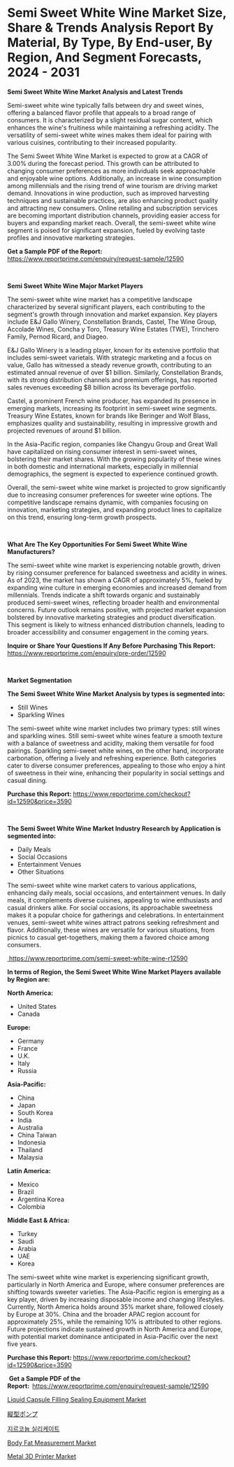 <p><h1>Semi Sweet White Wine Market Size, Share & Trends Analysis Report By Material, By Type, By End-user, By Region, And Segment Forecasts, 2024 - 2031</h1></p><p><strong>Semi Sweet White Wine Market Analysis and Latest Trends</strong></p>
<p><p>Semi-sweet white wine typically falls between dry and sweet wines, offering a balanced flavor profile that appeals to a broad range of consumers. It is characterized by a slight residual sugar content, which enhances the wine's fruitiness while maintaining a refreshing acidity. The versatility of semi-sweet white wines makes them ideal for pairing with various cuisines, contributing to their increased popularity.</p><p>The Semi Sweet White Wine Market is expected to grow at a CAGR of 3.00% during the forecast period. This growth can be attributed to changing consumer preferences as more individuals seek approachable and enjoyable wine options. Additionally, an increase in wine consumption among millennials and the rising trend of wine tourism are driving market demand. Innovations in wine production, such as improved harvesting techniques and sustainable practices, are also enhancing product quality and attracting new consumers. Online retailing and subscription services are becoming important distribution channels, providing easier access for buyers and expanding market reach. Overall, the semi-sweet white wine segment is poised for significant expansion, fueled by evolving taste profiles and innovative marketing strategies.</p></p>
<p><strong>Get a Sample PDF of the Report:&nbsp;</strong> <a href="https://www.reportprime.com/enquiry/request-sample/12590">https://www.reportprime.com/enquiry/request-sample/12590</a></p>
<p>&nbsp;</p>
<p><strong>Semi Sweet White Wine Major Market Players</strong></p>
<p><p>The semi-sweet white wine market has a competitive landscape characterized by several significant players, each contributing to the segment's growth through innovation and market expansion. Key players include E&J Gallo Winery, Constellation Brands, Castel, The Wine Group, Accolade Wines, Concha y Toro, Treasury Wine Estates (TWE), Trinchero Family, Pernod Ricard, and Diageo.</p><p>E&J Gallo Winery is a leading player, known for its extensive portfolio that includes semi-sweet varietals. With strategic marketing and a focus on value, Gallo has witnessed a steady revenue growth, contributing to an estimated annual revenue of over $1 billion. Similarly, Constellation Brands, with its strong distribution channels and premium offerings, has reported sales revenues exceeding $8 billion across its beverage portfolio.</p><p>Castel, a prominent French wine producer, has expanded its presence in emerging markets, increasing its footprint in semi-sweet wine segments. Treasury Wine Estates, known for brands like Beringer and Wolf Blass, emphasizes quality and sustainability, resulting in impressive growth and projected revenues of around $1 billion.</p><p>In the Asia-Pacific region, companies like Changyu Group and Great Wall have capitalized on rising consumer interest in semi-sweet wines, bolstering their market shares. With the growing popularity of these wines in both domestic and international markets, especially in millennial demographics, the segment is expected to experience continued growth.</p><p>Overall, the semi-sweet white wine market is projected to grow significantly due to increasing consumer preferences for sweeter wine options. The competitive landscape remains dynamic, with companies focusing on innovation, marketing strategies, and expanding product lines to capitalize on this trend, ensuring long-term growth prospects.</p></p>
<p>&nbsp;</p>
<p><strong>What Are The Key Opportunities For Semi Sweet White Wine Manufacturers?</strong></p>
<p><p>The semi-sweet white wine market is experiencing notable growth, driven by rising consumer preference for balanced sweetness and acidity in wines. As of 2023, the market has shown a CAGR of approximately 5%, fueled by expanding wine culture in emerging economies and increased demand from millennials. Trends indicate a shift towards organic and sustainably produced semi-sweet wines, reflecting broader health and environmental concerns. Future outlook remains positive, with projected market expansion bolstered by innovative marketing strategies and product diversification. This segment is likely to witness enhanced distribution channels, leading to broader accessibility and consumer engagement in the coming years.</p></p>
<p><strong>Inquire or Share Your Questions If Any Before Purchasing This Report:</strong> <a href="https://www.reportprime.com/enquiry/pre-order/12590">https://www.reportprime.com/enquiry/pre-order/12590</a></p>
<p>&nbsp;</p>
<p><strong>Market Segmentation</strong></p>
<p><strong>The Semi Sweet White Wine Market Analysis by types is segmented into:</strong></p>
<p><ul><li>Still Wines</li><li>Sparkling Wines</li></ul></p>
<p><p>The semi-sweet white wine market includes two primary types: still wines and sparkling wines. Still semi-sweet white wines feature a smooth texture with a balance of sweetness and acidity, making them versatile for food pairings. Sparkling semi-sweet white wines, on the other hand, incorporate carbonation, offering a lively and refreshing experience. Both categories cater to diverse consumer preferences, appealing to those who enjoy a hint of sweetness in their wine, enhancing their popularity in social settings and casual dining.</p></p>
<p><strong>Purchase this Report:&nbsp;</strong><a href="https://www.reportprime.com/checkout?id=12590&price=3590">https://www.reportprime.com/checkout?id=12590&price=3590</a></p>
<p>&nbsp;</p>
<p><strong>The Semi Sweet White Wine Market Industry Research by Application is segmented into:</strong></p>
<p><ul><li>Daily Meals</li><li>Social Occasions</li><li>Entertainment Venues</li><li>Other Situations</li></ul></p>
<p><p>The semi-sweet white wine market caters to various applications, enhancing daily meals, social occasions, and entertainment venues. In daily meals, it complements diverse cuisines, appealing to wine enthusiasts and casual drinkers alike. For social occasions, its approachable sweetness makes it a popular choice for gatherings and celebrations. In entertainment venues, semi-sweet white wines attract patrons seeking refreshment and flavor. Additionally, these wines are versatile for various situations, from picnics to casual get-togethers, making them a favored choice among consumers.</p></p>
<p><a href="https://www.reportprime.com/semi-sweet-white-wine-r12590">&nbsp;https://www.reportprime.com/semi-sweet-white-wine-r12590</a></p>
<p><strong>In terms of Region, the Semi Sweet White Wine Market Players available by Region are:</strong></p>
<p>
    <p> <strong> North America: </strong>
        <ul>
            <li>United States</li>
            <li>Canada</li>
        </ul>
        </p> 
    <p> <strong> Europe: </strong>
        <ul>
            <li>Germany</li>
            <li>France</li>
            <li>U.K.</li>
            <li>Italy</li>
            <li>Russia</li>
        </ul>
        </p> 
    <p> <strong> Asia-Pacific: </strong>
        <ul>
            <li>China</li>
            <li>Japan</li>
            <li>South Korea</li>
            <li>India</li>
            <li>Australia</li>
            <li>China Taiwan</li>
            <li>Indonesia</li>
            <li>Thailand</li>
            <li>Malaysia</li>
        </ul>
        </p> 
    <p> <strong> Latin America: </strong>
        <ul>
            <li>Mexico</li>
            <li>Brazil</li>
            <li>Argentina Korea</li>
            <li>Colombia</li>
        </ul>
        </p> 
    <p> <strong> Middle East & Africa: </strong>
        <ul>
            <li>Turkey</li>
            <li>Saudi</li>
            <li>Arabia</li>
            <li>UAE</li>
            <li>Korea</li>
        </ul>
    </p>
    </p>
<p><p>The semi-sweet white wine market is experiencing significant growth, particularly in North America and Europe, where consumer preferences are shifting towards sweeter varieties. The Asia-Pacific region is emerging as a key player, driven by increasing disposable income and changing lifestyles. Currently, North America holds around 35% market share, followed closely by Europe at 30%. China and the broader APAC region account for approximately 25%, while the remaining 10% is attributed to other regions. Future projections indicate sustained growth in North America and Europe, with potential market dominance anticipated in Asia-Pacific over the next five years.</p></p>
<p><strong>Purchase this Report: </strong><a href="https://www.reportprime.com/checkout?id=12590&price=3590">https://www.reportprime.com/checkout?id=12590&price=3590</a></p>
<p>&nbsp;<strong>Get a Sample PDF of the Report:&nbsp;&nbsp;</strong><a href="https://www.reportprime.com/enquiry/request-sample/12590">https://www.reportprime.com/enquiry/request-sample/12590</a></p>
<p><strong></strong></p>
<p><p><a href="https://issuu.com/reportprime-2/docs/liquid-capsule-filling-sealing-equi_57ab416ed26ade">Liquid Capsule Filling Sealing Equipment Market</a></p><p><a href="https://medium.com/@raap8632/%E7%B8%A6%E5%9E%8B%E3%83%9D%E3%83%B3%E3%83%97%E5%B8%82%E5%A0%B4%E3%81%AE%E5%9F%BA%E6%9C%AC%E6%83%85%E5%A0%B1-%E9%87%8D%E8%A6%81%E3%81%AA%E5%B8%82%E5%A0%B4%E3%83%97%E3%83%AC%E3%83%BC%E3%83%A4%E3%83%BC-%E9%9C%80%E8%A6%81%E8%A6%81%E5%9B%A0-%E3%81%8A%E3%82%88%E3%81%B32024%E5%B9%B4%E3%81%8B%E3%82%892031%E5%B9%B4%E3%81%BE%E3%81%A7%E3%81%AEroi%E3%81%AE%E6%BD%9C%E5%9C%A8%E6%80%A7%E3%81%AE%E4%BA%88%E6%B8%AC-2fe3d5897f1c">縦型ポンプ</a></p><p><a href="https://medium.com/@nazminrahman651/2024%EB%85%84%EB%B6%80%ED%84%B0-2031%EB%85%84%EA%B9%8C%EC%A7%80%EC%9D%98-%ED%8A%B8%EB%A0%8C%EB%93%9C%EC%97%90%EC%84%9C-%EC%A0%84%EB%9E%B5%EA%B9%8C%EC%A7%80-%EA%B8%80%EB%A1%9C%EB%B2%8C-%EC%A7%80%EB%A5%B4%EC%BD%94%EB%8A%84-%EC%8B%A4%EB%A6%AC%EC%BC%80%EC%9D%B4%ED%8A%B8-%EC%8B%9C%EC%9E%A5-%ED%83%90%EC%83%89-de6fb45200d7">지르코늄 실리케이트</a></p><p><a href="https://medium.com/@nyahmertz1973/body-fat-measurement-market-overview-regional-outlook-and-competitive-strategies-on-body-fat-8554b977e452">Body Fat Measurement Market</a></p><p><a href="https://medium.com/@nyahmertz1973/what-are-the-growth-opportunities-and-challenges-in-the-metal-3d-printer-market-19b3e1d69073">Metal 3D Printer Market</a></p></p>